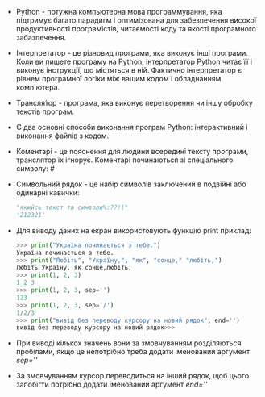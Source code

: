*   Python - потужна компьютерна мова программування, яка підтримує багато парадигм і оптимізована для забезпечення високої продуктивності програмістів, читаємості коду та якості програмного забазпечення.

*   Інтерпретатор - це різновид програми, яка виконує інші програми. Коли ви пишете програму на Python, інтерпретатор Python читає її і виконує інструкції, що містяться в ній. Фактично інтерпретатор є рівнем програмної логіки між вашим кодом і обладнанням комп'ютера.

*   Трансля́тор - програма, яка виконує перетворення чи іншу обробку текстів програм.

*   Є два основні способи виконання програм Python: інтерактивний і виконання файлів з кодом.

*   Коментарі - це пояснення для людини всередині тексту програми, транслятор їх ігнорує.
    Коментарі починаються зі спеціального символу: #

*   Символьний рядок - це набір символів заключений в подвійні або одинарні кавички:
    ```python
    "якийсь текст та символи%:??!("
    '212321'
    ```

*   Для виводу даних на екран використовують функцію print
    приклад:
    ```python
    >>> print("Україна починається з тебе.")
    Україна починається з тебе.
    >>> print("Любіть", "Україну,", "як", "сонце," "любіть,")
    Любіть Україну, як сонце,любіть,
    >>> print(1, 2, 3)
    1 2 3
    >>> print(1, 2, 3, sep='')
    123
    >>> print(1, 2, 3, sep='/')
    1/2/3
    >>> print("вивід без переводу курсору на новий рядок", end='')
    вивід без переводу курсору на новий рядок>>> 

    ```

*   При виводі кількох значень вони за змовчуванням розділяються пробілами, якщо це непотрібно треба додати іменований аргумент *sep=''*

*   За змовчуванням курсор переводиться на інший рядок, щоб цього запобігти потрібно додати іменований аргумент *end=''*